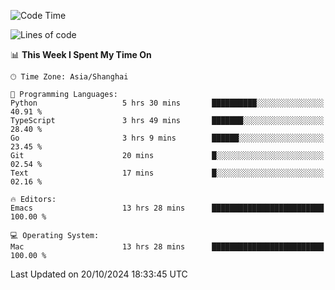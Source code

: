 <!--START_SECTION:waka-->
![Code Time](http://img.shields.io/badge/Code%20Time-2%2C246%20hrs%204%20mins-blue)

![Lines of code](https://img.shields.io/badge/From%20Hello%20World%20I%27ve%20Written-308.1%20thousand%20lines%20of%20code-blue)

📊 **This Week I Spent My Time On** 

```text
🕑︎ Time Zone: Asia/Shanghai

💬 Programming Languages: 
Python                   5 hrs 30 mins       ██████████░░░░░░░░░░░░░░░   40.91 % 
TypeScript               3 hrs 49 mins       ███████░░░░░░░░░░░░░░░░░░   28.40 % 
Go                       3 hrs 9 mins        ██████░░░░░░░░░░░░░░░░░░░   23.45 % 
Git                      20 mins             █░░░░░░░░░░░░░░░░░░░░░░░░   02.54 % 
Text                     17 mins             █░░░░░░░░░░░░░░░░░░░░░░░░   02.16 % 

🔥 Editors: 
Emacs                    13 hrs 28 mins      █████████████████████████   100.00 % 

💻 Operating System: 
Mac                      13 hrs 28 mins      █████████████████████████   100.00 % 
```


 Last Updated on 20/10/2024 18:33:45 UTC
<!--END_SECTION:waka-->
